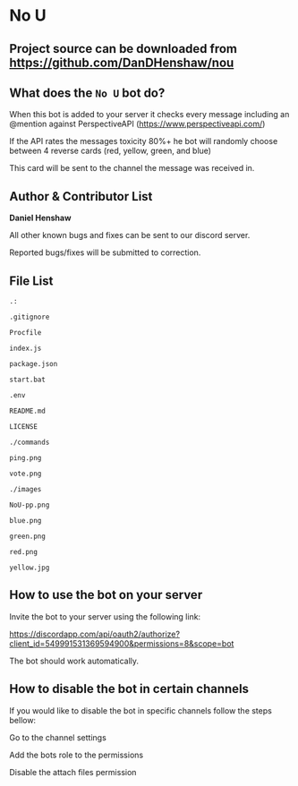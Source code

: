 No U
==========
Project source can be downloaded from https://github.com/DanDHenshaw/nou
--------------------------------------------------------------------------------
What does the `No U` bot do?
----------------------------
When this bot is added to your server it checks every message including an @mention against PerspectiveAPI (https://www.perspectiveapi.com/)

If the API rates the messages toxicity 80%+ he bot will randomly choose between 4 reverse cards (red, yellow, green, and blue)

This card will be sent to the channel the message was received in.

Author & Contributor List
-------------------------
**Daniel Henshaw**

All other known bugs and fixes can be sent to our discord server.

Reported bugs/fixes will be submitted to correction.

File List
----------
```
.:

.gitignore

Procfile

index.js

package.json

start.bat

.env

README.md

LICENSE
```
```
./commands

ping.png

vote.png
```
```
./images

NoU-pp.png

blue.png

green.png

red.png

yellow.jpg
```

How to use the bot on your server
---------------------------------

Invite the bot to your server using the following link: 

https://discordapp.com/api/oauth2/authorize?client_id=549991531369594900&permissions=8&scope=bot

The bot should work automatically.

How to disable the bot in certain channels
------------------------------------------

If you would like to disable the bot in specific channels follow the steps bellow:

Go to the channel settings

Add the bots role to the permissions 
 
Disable the attach files permission
